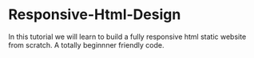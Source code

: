 # Responsive-Html-Design
In this tutorial we will learn to build a fully responsive html static website from scratch.
A totally beginnner friendly code.